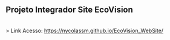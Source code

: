 ## Projeto Integrador Site EcoVision
<br>
> Link Acesso: <a href ="https://nycolassm.github.io/EcoVision_WebSite/">https://nycolassm.github.io/EcoVision_WebSite/</a>